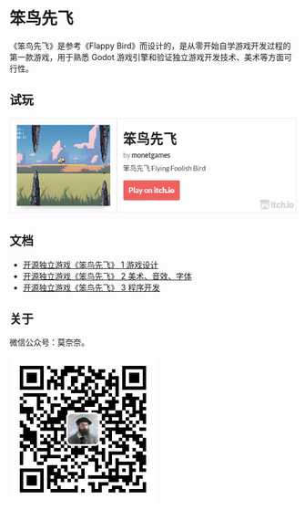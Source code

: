 # 笨鸟先飞

《笨鸟先飞》是参考《Flappy Bird》而设计的，是从零开始自学游戏开发过程的第一款游戏，用于熟悉 Godot 游戏引擎和验证独立游戏开发技术、美术等方面可行性。

## 试玩

<a href="https://monetgames.itch.io/flying-foolish-bird"><img src="./docs/pictures/itch.io.jpg" width="552" height="167"></a>

## 文档

* [开源独立游戏《笨鸟先飞》 1 游戏设计](./docs/FlyingFoolishBird1.md)
* [开源独立游戏《笨鸟先飞》 2 美术、音效、字体](/docs/FlyingFoolishBird2.md)
* [开源独立游戏《笨鸟先飞》 3 程序开发](./docs/FlyingFoolishBird3.md)

## 关于

微信公众号：莫奈奈。

![莫奈奈](./docs/pictures/qrcode_for_monetgames.jpg)